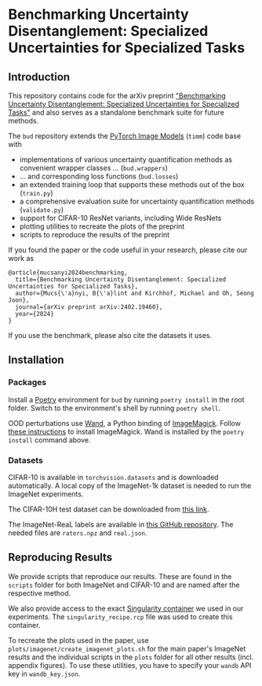 # Benchmarking Uncertainty Disentanglement: Specialized Uncertainties for Specialized Tasks

## Introduction

This repository contains code for the arXiv preprint ["Benchmarking Uncertainty Disentanglement: Specialized Uncertainties for Specialized Tasks"](https://arxiv.org/abs/2402.19460) and also serves as a standalone benchmark suite for future methods.

The `bud` repository extends the [PyTorch Image Models](https://github.com/huggingface/pytorch-image-models/) (`timm`) code base with
- implementations of various uncertainty quantification methods as convenient wrapper classes ... (`bud.wrappers`)
- ... and corresponding loss functions (`bud.losses`)
- an extended training loop that supports these methods out of the box (`train.py`)
- a comprehensive evaluation suite for uncertainty quantification methods (`validate.py`)
- support for CIFAR-10 ResNet variants, including Wide ResNets
- plotting utilities to recreate the plots of the preprint
- scripts to reproduce the results of the preprint

If you found the paper or the code useful in your research, please cite our work as
```
@article{mucsanyi2024benchmarking,
  title={Benchmarking Uncertainty Disentanglement: Specialized Uncertainties for Specialized Tasks},
  author={Mucs{\'a}nyi, B{\'a}lint and Kirchhof, Michael and Oh, Seong Joon},
  journal={arXiv preprint arXiv:2402.19460},
  year={2024}
}
```

If you use the benchmark, please also cite the datasets it uses.

## Installation

### Packages

Install a [Poetry](https://python-poetry.org/) environment for `bud` by running `poetry install` in the root folder.
Switch to the environment's shell by running `poetry shell`.

OOD perturbations use [Wand](https://docs.wand-py.org/en/0.6.10/index.html), a Python binding of [ImageMagick](https://imagemagick.org/index.php). Follow [these instructions](https://docs.wand-py.org/en/0.6.10/guide/install.html) to install ImageMagick. Wand is installed by the `poetry install` command above.

### Datasets

CIFAR-10 is available in `torchvision.datasets` and is downloaded automatically. A local copy of the ImageNet-1k dataset is needed to run the ImageNet experiments.

The CIFAR-10H test dataset can be downloaded from [this link](https://zenodo.org/records/8115942).

The ImageNet-ReaL labels are available in [this GitHub repository](https://github.com/google-research/reassessed-imagenet). The needed files are `raters.npz` and `real.json`.

## Reproducing Results

We provide scripts that reproduce our results.
These are found in the `scripts` folder for both ImageNet and CIFAR-10 and are named after the respective method.

We also provide access to the exact [Singularity container](https://drive.google.com/file/d/1eYClorSZe3FMNFCZiXGLuSQJizMgPNfq/view?usp=sharing) we used in our experiments.
The `singularity_recipe.rcp` file was used to create this container.

To recreate the plots used in the paper, use `plots/imagenet/create_imagenet_plots.sh` for the main paper's ImageNet results and the individual scripts in the `plots` folder for all other results (incl. appendix figures). To use these utilities, you have to specify your `wandb` API key in `wandb_key.json`.
